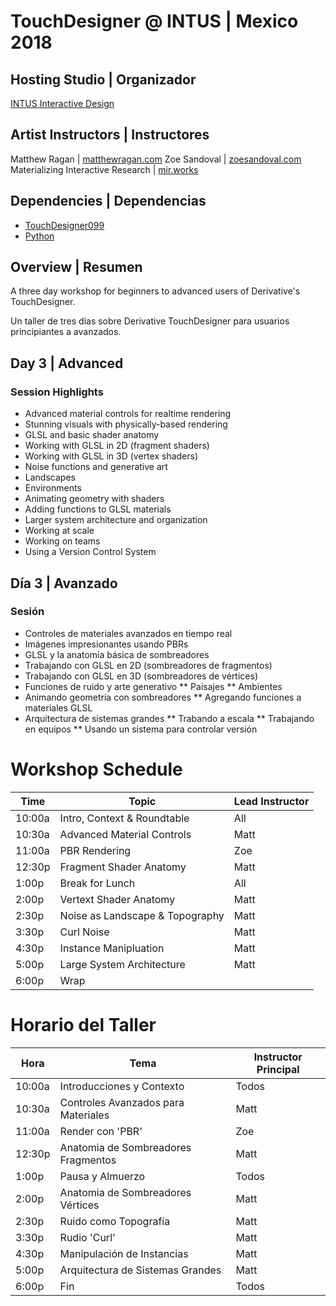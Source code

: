 # TouchDesigner @ INTUS | Mexico 2018

## Hosting Studio | Organizador
[INTUS Interactive Design](http://intus.tv/)

## Artist Instructors | Instructores
Matthew Ragan | [matthewragan.com](https://matthewragan.com) 
Zoe Sandoval | [zoesandoval.com](https://zoesandoval.com)  
Materializing Interactive Research | [mir.works](https://mir.works)

## Dependencies | Dependencias
* [TouchDesigner099](https://www.derivative.ca/099/Downloads/)  
* [Python](https://www.python.org/)  

## Overview | Resumen
A three day workshop for beginners to advanced users of Derivative's TouchDesigner.

Un taller de tres días sobre Derivative TouchDesigner para usuarios principiantes a avanzados.

## Day 3 | Advanced
### Session Highlights
* Advanced material controls for realtime rendering
* Stunning visuals with physically-based rendering
* GLSL and basic shader anatomy
* Working with GLSL in 2D (fragment shaders)
* Working with GLSL in 3D (vertex shaders)
* Noise functions and generative art
* Landscapes
* Environments
* Animating geometry with shaders
* Adding functions to GLSL materials
* Larger system architecture and organization
* Working at scale
* Working on teams
* Using a Version Control System

## Día 3 | Avanzado
### Sesión
* Controles de materiales avanzados en tiempo real
* Imágenes impresionantes usando PBRs
* GLSL y la anatomía básica de sombreadores 
* Trabajando con GLSL en 2D (sombreadores de fragmentos)
* Trabajando con GLSL en 3D (sombreadores de vértices)
* Funciones de ruido y arte generativo
** Paisajes
** Ambientes
* Animando geometría con sombreadores 
** Agregando funciones a materiales GLSL
* Arquitectura de sistemas grandes
** Trabando a escala
** Trabajando en equipos
** Usando un sistema para controlar versión


# Workshop Schedule
Time | Topic | Lead Instructor
-----|-------|-----------------
10:00a | Intro, Context & Roundtable | All
10:30a | Advanced Material Controls | Matt
11:00a | PBR Rendering | Zoe
12:30p | Fragment Shader Anatomy | Matt
1:00p | Break for Lunch | All
2:00p | Vertext Shader Anatomy | Matt
2:30p | Noise as Landscape & Topography | Matt
3:30p | Curl Noise | Matt
4:30p | Instance Manipluation | Matt
5:00p | Large System Architecture | Matt
6:00p | Wrap | 

# Horario del Taller
Hora | Tema | Instructor Principal
-----|-------|-----------------
10:00a | Introducciones y Contexto | Todos
10:30a | Controles Avanzados para Materiales | Matt
11:00a | Render con 'PBR' | Zoe
12:30p | Anatomia de Sombreadores Fragmentos | Matt
1:00p | Pausa y Almuerzo | Todos
2:00p | Anatomia de Sombreadores Vértices | Matt
2:30p | Ruido como Topografía | Matt
3:30p | Rudio 'Curl' | Matt
4:30p | Manipulación de Instancias | Matt
5:00p | Arquitectura de Sistemas Grandes | Matt
6:00p | Fin | Todos